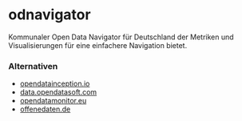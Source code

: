 # odnavigator
Kommunaler Open Data Navigator für Deutschland der Metriken und Visualisierungen für eine einfachere Navigation bietet.

### Alternativen
- [opendatainception.io](https://opendatainception.io)
- [data.opendatasoft.com](https://data.opendatasoft.com/pages/home/)
- [opendatamonitor.eu](https://www.opendatamonitor.eu)
- [offenedaten.de](https://www.offenedaten.de)
